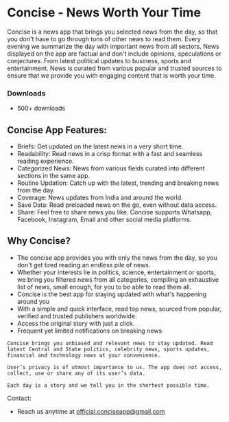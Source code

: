 # Concise - News Worth Your Time

Concise is a news app that brings you selected news from the day, so that you don't have to go through tons of other news to read them. Every evening we summarize the day with important news from all sectors. News displayed on the app are factual and don't include opinions, speculations or conjectures. From latest political updates to business, sports and entertainment. News is curated from various popular and trusted sources to ensure that we provide you with engaging content that is worth your time.


### Downloads
- 500+ downloads

## Concise App Features:


- Briefs: Get updated on the latest news in a very short time.
- Readability: Read news in a crisp format with a fast and seamless reading experience.
- Categorized News: News from various fields curated into different sections in the same app.
- Routine Updation: Catch up with the latest, trending and breaking news from the day.
- Coverage: News updates from India and around the world.
- Save Data: Read preloaded news on the go, even without data access.
- Share: Feel free to share news you like. Concise supports Whatsapp, Facebook, Instagram, Email and other social media platforms.


## Why Concise?


- The concise app provides you with only the news from the day, so you don't get tired reading an endless pile of news.
- Whether your interests lie in politics, science, entertainment or sports, we bring you filtered news from all categories, compiling an exhaustive list of news, small enough, for you to be able to read them all.
- Concise is the best app for staying updated with what's happening around you
- With a simple and quick interface, read top news, sourced from popular, verified and trusted publishers worldwide.
- Access the original story with just a click.
- Frequent yet limited notifications on breaking news
```
Concise brings you unbiased and relevant news to stay updated. Read latest Central and State politics, celebrity news, sports updates, financial and technology news at your convenience.

User’s privacy is of utmost importance to us. The app does not access, collect, use or share any of its user’s data.

Each day is a story and we tell you in the shortest possible time.
```

Contact:

- Reach us anytime at official.conciseapp@gmail.com


